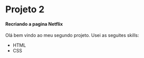 # Projeto 2
#### Recriando a pagina Netflix
Olá bem vindo ao meu segundo projeto.
Usei as seguites skills:
- HTML
- CSS
